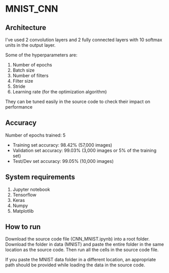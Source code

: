 # MNIST_CNN

## Architecture
I've used 2 convolution layers and 2 fully connected layers with 10 softmax units in the output layer. 

Some of the hyperparameters are:
1. Number of epochs
2. Batch size 
3. Number of filters
4. Filter size
5. Stride
6. Learning rate (for the optimization algorithm)

They can be tuned easily in the source code to check their impact on performance

## Accuracy
Number of epochs trained: 5
* Training set accuracy: 98.42% (57,000 images)
* Validation set accuracy: 99.03% (3,000 images or 5% of the training set)
* Test/Dev set accuracy: 99.05% (10,000 images)

## System requirements
1. Jupyter notebook
2. Tensorflow
3. Keras
4. Numpy
5. Matplotlib

## How to run
Download the source code file (CNN_MNIST.ipynb) into a root folder. Download the folder in data (MNIST) and paste the entire folder in the same location as the source code. Then run all the cells in the source code file.

If you paste the MNIST data folder in a different location, an appropriate path should be provided while loading the data in the source code.
